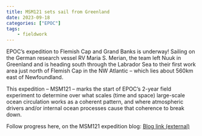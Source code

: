 ```yaml
---
title: MSM121 sets sail from Greenland 
date: 2023-09-18
categories: ["EPOC"]
tags:
    - fieldwork
---
```


EPOC’s expedition to Flemish Cap and Grand Banks is underway! Sailing on the German research vessel RV Maria S. Merian, the team left Nuuk in Greenland and is heading south through the Labrador Sea to their first work area just north of Flemish Cap in the NW Atlantic – which lies about 560km east of Newfoundland.

This expedition – MSM121 – marks the start of EPOC’s 2-year field experiment to determine over what scales (time and space) large-scale ocean circulation works as a coherent pattern, and where atmospheric drivers and/or internal ocean processes cause that coherence to break down.

Follow progress here, on the MSM121 expedition blog: [Blog link (external)](https://epoc.blogs.uni-hamburg.de/our-work/expeditions/msm121/msm121-expedition-blog/)